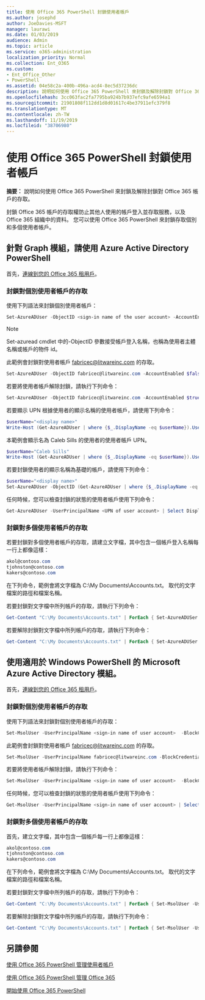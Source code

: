 ```yaml
---
title: 使用 Office 365 PowerShell 封鎖使用者帳戶
ms.author: josephd
author: JoeDavies-MSFT
manager: laurawi
ms.date: 01/03/2019
audience: Admin
ms.topic: article
ms.service: o365-administration
localization_priority: Normal
ms.collection: Ent_O365
ms.custom:
- Ent_Office_Other
- PowerShell
ms.assetid: 04e58c2a-400b-496a-acd4-8ec5d37236dc
description: 說明如何使用 Office 365 PowerShell 來封鎖及解除封鎖對 Office 365 帳戶的存取。
ms.openlocfilehash: 3cc063fac2fa7795ba924b7b937efc9afe6594a1
ms.sourcegitcommit: 21901808f112dd1d8d01617c4be37911efc379f8
ms.translationtype: MT
ms.contentlocale: zh-TW
ms.lasthandoff: 11/19/2019
ms.locfileid: "38706980"
---
```

# <a name="block-user-accounts-with-office-365-powershell"></a>使用 Office 365 PowerShell 封鎖使用者帳戶

**摘要：** 說明如何使用 Office 365 PowerShell 來封鎖及解除封鎖對 Office 365 帳戶的存取。
  
封鎖 Office 365 帳戶的存取權防止其他人使用的帳戶登入並存取服務，以及 Office 365 組織中的資料。 您可以使用 Office 365 PowerShell 來封鎖存取個別和多個使用者帳戶。

## <a name="use-the-azure-active-directory-powershell-for-graph-module"></a>針對 Graph 模組，請使用 Azure Active Directory PowerShell

首先，[連線到您的 Office 365 租用戶](connect-to-office-365-powershell.md#connect-with-the-azure-active-directory-powershell-for-graph-module)。
 
### <a name="block-access-to-individual-user-accounts"></a>封鎖對個別使用者帳戶的存取

使用下列語法來封鎖個別使用者帳戶：
  
```powershell
Set-AzureADUser -ObjectID <sign-in name of the user account> -AccountEnabled $false
```

> [!NOTE]
> Set-azuread cmdlet 中的-ObjectID 參數接受帳戶登入名稱，也稱為使用者主體名稱或帳戶的物件 id。 
  
此範例會封鎖對使用者帳戶 fabricec@litwareinc.com 的存取。
  
```powershell
Set-AzureADUser -ObjectID fabricec@litwareinc.com -AccountEnabled $false
```

若要將使用者帳戶解除封鎖，請執行下列命令：
  
```powershell
Set-AzureADUser -ObjectID fabricec@litwareinc.com -AccountEnabled $true
```

若要顯示 UPN 根據使用者的顯示名稱的使用者帳戶，請使用下列命令：
  
```powershell
$userName="<display name>"
Write-Host (Get-AzureADUser | where {$_.DisplayName -eq $userName}).UserPrincipalName

```

本範例會顯示名為 Caleb Sills 的使用者的使用者帳戶 UPN。
  
```powershell
$userName="Caleb Sills"
Write-Host (Get-AzureADUser | where {$_.DisplayName -eq $userName}).UserPrincipalName
```

若要封鎖使用者的顯示名稱為基礎的帳戶，請使用下列命令：
  
```powershell
$userName="<display name>"
Set-AzureADUser -ObjectID (Get-AzureADUser | where {$_.DisplayName -eq $userName}).UserPrincipalName -AccountEnabled $false

```

任何時候，您可以檢查封鎖的狀態的使用者帳戶使用下列命令：
  
```powershell
Get-AzureADUser -UserPrincipalName <UPN of user account> | Select DisplayName,AccountEnabled
```

### <a name="block-access-to-multiple-user-accounts"></a>封鎖對多個使用者帳戶的存取

若要封鎖對多個使用者帳戶的存取，請建立文字檔，其中包含一個帳戶登入名稱每一行上都像這樣：
    
  ```powershell
akol@contoso.com
tjohnston@contoso.com
kakers@contoso.com
  ```

在下列命令，範例會將文字檔為 C:\My Documents\Accounts.txt。 取代的文字檔案的路徑和檔案名稱。
  
若要封鎖對文字檔中所列帳戶的存取，請執行下列命令：
    
```powershell
Get-Content "C:\My Documents\Accounts.txt" | ForEach { Set-AzureADUSer -ObjectID $_ -AccountEnabled $false }
```

若要解除封鎖對文字檔中所列帳戶的存取，請執行下列命令：
    
```powershell
Get-Content "C:\My Documents\Accounts.txt" | ForEach { Set-AzureADUSer -ObjectID $_ -AccountEnabled $true }
```

## <a name="use-the-microsoft-azure-active-directory-module-for-windows-powershell"></a>使用適用於 Windows PowerShell 的 Microsoft Azure Active Directory 模組。

首先，[連線到您的 Office 365 租用戶](connect-to-office-365-powershell.md#connect-with-the-microsoft-azure-active-directory-module-for-windows-powershell)。

    
### <a name="block-access-to-individual-user-accounts"></a>封鎖對個別使用者帳戶的存取

使用下列語法來封鎖對個別使用者帳戶的存取：
  
```powershell
Set-MsolUser -UserPrincipalName <sign-in name of user account>  -BlockCredential $true
```

此範例會封鎖對使用者帳戶 fabricec@litwareinc.com 的存取。
  
```powershell
Set-MsolUser -UserPrincipalName fabricec@litwareinc.com -BlockCredential $true
```

若要將使用者帳戶解除封鎖，請執行下列命令：
  
```powershell
Set-MsolUser -UserPrincipalName <sign-in name of user account>  -BlockCredential $false
```

任何時候，您可以檢查封鎖的狀態的使用者帳戶使用下列命令：
  
```powershell
Get-MsolUser -UserPrincipalName <sign-in name of user account> | Select DisplayName,BlockCredential
```

### <a name="block-access-to-multiple-user-accounts"></a>封鎖對多個使用者帳戶的存取

首先，建立文字檔，其中包含一個帳戶每一行上都像這樣：
    
  ```powershell
akol@contoso.com
tjohnston@contoso.com
kakers@contoso.com
  ```
在下列命令，範例會將文字檔為 C:\My Documents\Accounts.txt。 取代的文字檔案的路徑和檔案名稱。
    
若要封鎖對文字檔中所列帳戶的存取，請執行下列命令：
    
  ```powershell
  Get-Content "C:\My Documents\Accounts.txt" | ForEach { Set-MsolUser -UserPrincipalName $_ -BlockCredential $true }
  ```
若要解除封鎖對文字檔中所列帳戶的存取，請執行下列命令：
    
  ```powershell
  Get-Content "C:\My Documents\Accounts.txt" | ForEach { Set-MsolUser -UserPrincipalName $_ -BlockCredential $false }
  ```

## <a name="see-also"></a>另請參閱

[使用 Office 365 PowerShell 管理使用者帳戶](manage-user-accounts-and-licenses-with-office-365-powershell.md)
  
[使用 Office 365 PowerShell 管理 Office 365](manage-office-365-with-office-365-powershell.md)
  
[開始使用 Office 365 PowerShell](getting-started-with-office-365-powershell.md)
